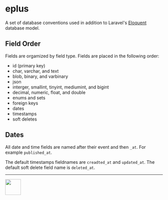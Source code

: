 # eplus

A set of database conventions used in addition to Laravel's [Eloquent](https://laravel.com/docs/10.x/eloquent) database model.

## Field Order

Fields are orgamized by field type. Fields are placed in the following order:

 - id (primary key)
 - char, varchar, and text
 - blob, binary, and varbinary
 - json
 - interger, smallint, tinyint, mediumint, and bigint
 - decimal, numeric, float, and double
 - enums and sets
 - foreign keys
 - dates
 - timestamps
 - soft deletes

## Dates

All date and time fields are named after their event and then `_at`. For example `published_at`. 

The default timestamps fieldnames are `creadted_at` and `updated_at`. The default soft delete field name is `deleted_at`. 

---

<a href="https://codeadam.ca">
<img src="https://codeadam.ca/images/code-block.png" width="50">
</a>


<style>@import url("//readme.codeadam.ca/readme.css");</style>
